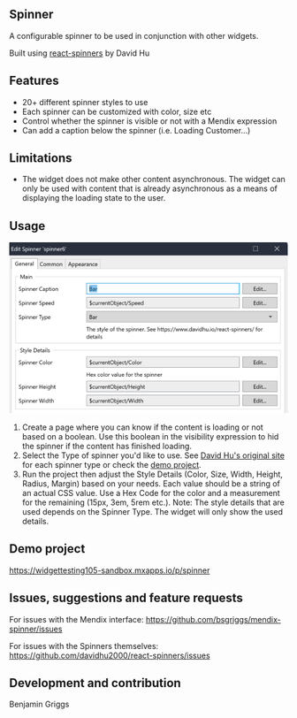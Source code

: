 ## Spinner
A configurable spinner to be used in conjunction with other widgets.

Built using [react-spinners](https://github.com/davidhu2000/react-spinners) by David Hu 

## Features
- 20+ different spinner styles to use
- Each spinner can be customized with color, size etc
- Control whether the spinner is visible or not with a Mendix expression
- Can add a caption below the spinner (i.e. Loading Customer...)

## Limitations
- The widget does not make other content asynchronous. The widget can only be used with content that is already asynchronous as a means of displaying the loading state to the user.

## Usage
![Spinner Settings](https://github.com/bsgriggs/mendix-spinner/blob/media/general.png)  
1. Create a page where you can know if the content is loading or not based on a boolean. Use this boolean in the visibility expression to hid the spinner if the content has finished loading.
2. Select the Type of spinner you'd like to use. See [David Hu's original site](https://www.davidhu.io/react-spinners/) for each spinner type or check the [demo project](https://widgettesting105-sandbox.mxapps.io/p/spinner).
3. Run the project then adjust the Style Details (Color, Size, Width, Height, Radius, Margin) based on your needs. Each value should be a string of an actual CSS value. Use a Hex Code for the color and a measurement for the remaining (15px, 3em, 5rem etc.). Note: The style details that are used depends on the Spinner Type. The widget will only show the used details.

## Demo project
https://widgettesting105-sandbox.mxapps.io/p/spinner

## Issues, suggestions and feature requests
For issues with the Mendix interface:
https://github.com/bsgriggs/mendix-spinner/issues

For issues with the Spinners themselves:
https://github.com/davidhu2000/react-spinners/issues

## Development and contribution
Benjamin Griggs
